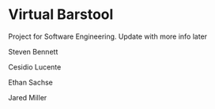 # Virtual Barstool
Project for Software Engineering. Update with more info later

Steven Bennett

Cesidio Lucente

Ethan Sachse

Jared Miller
